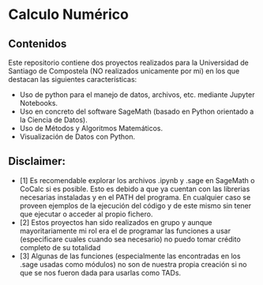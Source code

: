 # Calculo Numérico
## Contenidos
Este repositorio contiene dos proyectos realizados para la Universidad de Santiago de Compostela (NO realizados unicamente por mi) en los que destacan las siguientes características:
  * Uso de python para el manejo de datos, archivos, etc. mediante Jupyter Notebooks.
  * Uso en concreto del software SageMath (basado en Python orientado a la Ciencia de Datos).
  * Uso de Métodos y Algoritmos Matemáticos.
  * Visualización de Datos con Python.
## Disclaimer:
  * [1]
    Es recomendable explorar los archivos .ipynb y .sage en SageMath o CoCalc si es posible. Esto es debido a que ya cuentan con las librerias necesarias instaladas y en el PATH del programa. En cualquier caso se proveen ejemplos de la ejecución del código y de este mismo sin tener que ejecutar o acceder al propio fichero.
  * [2]
    Estos proyectos han sido realizados en grupo y aunque mayoritariamente mi rol era el de programar las funciones a usar (especificare cuales cuando sea necesario) no puedo tomar crédito completo de su totalidad
  * [3]
    Algunas de las funciones (especialmente las encontradas en los .sage usadas como módulos) no son de nuestra propia creación si no que se nos fueron dada para usarlas como TADs.
